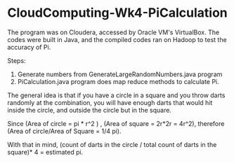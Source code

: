 # CloudComputing-Wk4-PiCalculation
The program was on Cloudera, accessed by Oracle VM's VirtualBox.
The codes were built in Java, and the compiled codes ran on Hadoop to test the accuracy of Pi.

Steps:
1. Generate numbers from GenerateLargeRandomNumbers.java program
2. PiCalculation.java program does map reduce methods to calculate Pi.

The general idea is that if you have a circle in a square and you throw darts randomly at the combination, you will have enough darts that would hit inside the circle, and outside the circle but in the square. 

Since (Area of circle = pi * r^2 ) , (Area of square = 2r*2r = 4r^2), therefore (Area of circle/Area of Square = 1/4 pi).

With that in mind, (count of darts in the circle / total count of darts in the square)* 4 = estimated pi.
